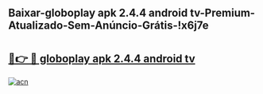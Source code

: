 
## Baixar-globoplay apk 2.4.4 android tv-Premium-Atualizado-Sem-Anúncio-Grátis-!x6j7e

# <h2><a href="https://andorid.site?title=globoplay_apk_2.4.4_android_tv&ref=27">🔗👉 🔴 globoplay apk 2.4.4 android tv</a></h2>

[![acn](https://github.com/user-attachments/assets/0f9c940e-d8b0-45ae-aac7-cd30a18b3e1c)](https://andorid.site?title=globoplay_apk_2.4.4_android_tv&ref=27)


